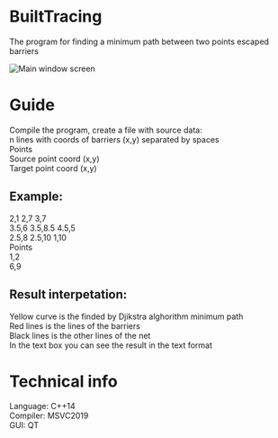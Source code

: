 # BuiltTracing
The program for finding a minimum path between two points escaped barriers

![Main window screen](https://i.imgur.com/rFrNbPe.png)

# Guide
Compile the program, create a file with source data:\
n lines with coords of barriers (x,y) separated by spaces\
Points\
Source point coord (x,y)\
Target point coord (x,y)
## Example:
2,1 2,7 3,7\
3.5,6 3.5,8.5 4.5,5\
2.5,8 2.5,10 1,10\
Points\
1,2\
6,9
## Result interpetation:
Yellow curve is the finded by Djikstra alghorithm minimum path\
Red lines is the lines of the barriers\
Black lines is the other lines of the net\
In the text box you can see the result in the text format
# Technical info
Language: C++14\
Compiler: MSVC2019\
GUI: QT


